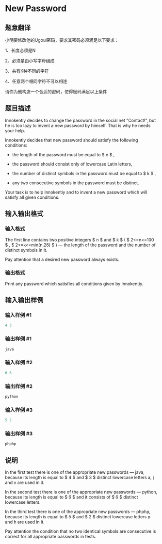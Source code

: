 # New Password

## 题意翻译

小明要修改他的Ugoul密码，要求其密码必须满足以下要求：

1、长度必须是N

2、必须是由小写字母组成

3、共有K种不同的字符

4、任意两个相同字符不可以相连

请你为他构造一个合适的密码，使得密码满足以上条件 

## 题目描述

Innokentiy decides to change the password in the social net "Contact!", but he is too lazy to invent a new password by himself. That is why he needs your help.

Innokentiy decides that new password should satisfy the following conditions:

- the length of the password must be equal to $ n $ ,

- the password should consist only of lowercase Latin letters,

- the number of distinct symbols in the password must be equal to $ k $ ,

- any two consecutive symbols in the password must be distinct.

Your task is to help Innokentiy and to invent a new password which will satisfy all given conditions.

## 输入输出格式

### 输入格式

The first line contains two positive integers $ n $ and $ k $ ( $ 2<=n<=100 $ , $ 2<=k<=min(n,26) $ ) — the length of the password and the number of distinct symbols in it.

Pay attention that a desired new password always exists.

### 输出格式

Print any password which satisfies all conditions given by Innokentiy.

## 输入输出样例

### 输入样例 #1

```cpp
4 3

```
### 输出样例 #1

```cpp
java

```
### 输入样例 #2

```cpp
6 6

```
### 输出样例 #2

```cpp
python

```
### 输入样例 #3

```cpp
5 2

```
### 输出样例 #3

```cpp
phphp

```
## 说明

In the first test there is one of the appropriate new passwords — java, because its length is equal to $ 4 $ and $ 3 $ distinct lowercase letters a, j and v are used in it.

In the second test there is one of the appropriate new passwords — python, because its length is equal to $ 6 $ and it consists of $ 6 $ distinct lowercase letters.

In the third test there is one of the appropriate new passwords — phphp, because its length is equal to $ 5 $ and $ 2 $ distinct lowercase letters p and h are used in it.

Pay attention the condition that no two identical symbols are consecutive is correct for all appropriate passwords in tests.

